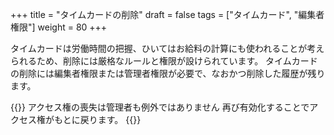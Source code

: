 +++
title = "タイムカードの削除"
draft = false
tags = ["タイムカード", "編集者権限"]
weight = 80
+++

タイムカードは労働時間の把握、ひいてはお給料の計算にも使われることが考えられるため、削除には厳格なルールと権限が設けられています。
タイムカードの削除には編集者権限または管理者権限が必要で、なおかつ削除した履歴が残ります。

{{<alice pos="right" icon="here">}}
アクセス権の喪失は管理者も例外ではありません
再び有効化することでアクセス権がもとに戻ります。
{{</alice>}}
